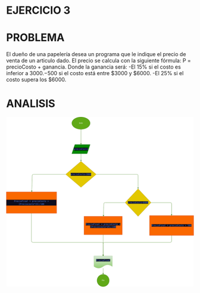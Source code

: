 # EJERCICIO 3

# PROBLEMA
 El dueño de una papelería desea un programa que le indique el precio de
venta de un articulo dado. El precio se calcula con la siguiente fórmula:
P = precioCosto + ganancia.
Donde la ganancia será:
-El 15% si el costo es inferior a $3000.
-$500 si el costo está entre $3000 y $6000.
-El 25% si el costo supera los $6000.

# ANALISIS

![](diagrama.png)